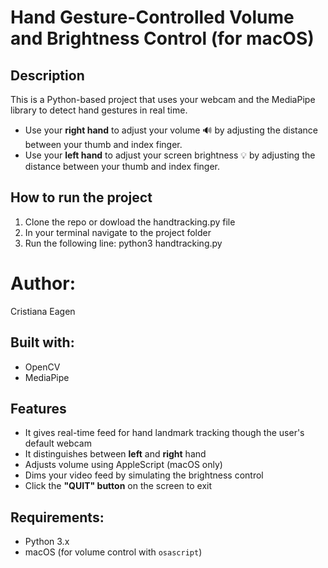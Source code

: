 # Hand Gesture-Controlled Volume and Brightness Control (for macOS)

## Description
This is a Python-based project that uses your webcam and the MediaPipe library to detect hand gestures in real time.
- Use your **right hand** to adjust your volume 🔊 by adjusting the distance between your thumb and index finger.
- Use your **left hand** to adjust your screen brightness 💡 by adjusting the distance between your thumb and index finger.

## How to run the project
1. Clone the repo or dowload the handtracking.py file
2. In your terminal navigate to the project folder
3. Run the following line: python3 handtracking.py

# Author:
Cristiana Eagen


## Built with:
- OpenCV
- MediaPipe

## Features 
- It gives real-time feed for hand landmark tracking though the user's default webcam
- It distinguishes between **left** and **right** hand
- Adjusts volume using AppleScript (macOS only)
- Dims your video feed by simulating the brightness control
- Click the **"QUIT" button** on the screen to exit

## Requirements:
- Python 3.x
- macOS (for volume control with `osascript`)

